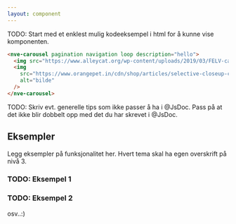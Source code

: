 ```yaml
---
layout: component
---
```


TODO: Start med et enklest mulig kodeeksempel i html for å kunne vise komponenten.
<CodeExamplePreview>

```html
<nve-carousel pagination navigation loop description="hello">
  <img src="https://www.alleycat.org/wp-content/uploads/2019/03/FELV-cat.jpg" alt="bilde" />
  <img
    src="https://www.orangepet.in/cdn/shop/articles/selective-closeup-cute-kitten-floor_1_900x.jpg?v=1693461218"
    alt="bilde"
  />
</nve-carousel>
```

</CodeExamplePreview>

TODO: Skriv evt. generelle tips som ikke passer å ha i @JsDoc. Pass på at det ikke blir dobbelt opp med det du har skrevet i @JsDoc.

## Eksempler

Legg eksempler på funksjonalitet her. Hvert tema skal ha egen overskrift på nivå 3.

### TODO: Eksempel 1

### TODO: Eksempel 2

osv..:)
